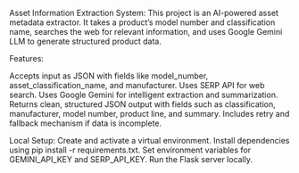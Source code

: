 Asset Information Extraction System:
This project is an AI-powered asset metadata extractor. It takes a product’s model number and classification name, searches the web for relevant information, and uses Google Gemini LLM to generate structured product data.

Features:

Accepts input as JSON with fields like model_number, asset_classification_name, and manufacturer.
Uses SERP API for web search.
Uses Google Gemini for intelligent extraction and summarization.
Returns clean, structured JSON output with fields such as classification, manufacturer, model number, product line, and summary.
Includes retry and fallback mechanism if data is incomplete.

Local Setup:
Create and activate a virtual environment.
Install dependencies using pip install -r requirements.txt.
Set environment variables for GEMINI_API_KEY and SERP_API_KEY.
Run the Flask server locally.
